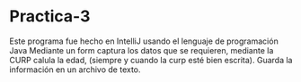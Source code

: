 # Practica-3
Este programa fue hecho en IntelliJ usando el lenguaje de programación Java
Mediante un form captura los datos que se requieren, mediante la CURP calula la edad,
(siempre y cuando la curp esté bien escrita).
Guarda la información en un archivo de texto.
